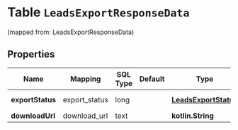 
# Table `LeadsExportResponseData`
(mapped from: LeadsExportResponseData)

## Properties
Name | Mapping | SQL Type | Default | Type | Description | Notes
---- | ------- | -------- | ------- | ---- | ----------- | -----
**exportStatus** | export_status | long |  | [**LeadsExportStatus**](LeadsExportStatus.md) |  |  [optional] [foreignkey]
**downloadUrl** | download_url | text |  | **kotlin.String** |  |  [optional]




